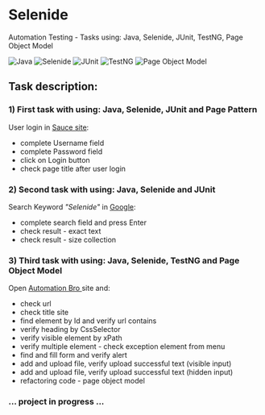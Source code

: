 # Selenide
Automation Testing - Tasks using: Java, Selenide, JUnit, TestNG, Page Object Model

![Java](https://img.shields.io/badge/-JAVA-0A1A5A?style=flat&logo=java)
![Selenide](https://img.shields.io/badge/-Selenide-0A1A5A?style=flat&logo=selenide)
![JUnit](https://img.shields.io/badge/-JUnit-0A1A5A?style=flat&logo=junit)
![TestNG](https://img.shields.io/badge/-TestNG-0A1A5A?style=flat&logo=testng)
![Page Object Model](https://img.shields.io/badge/-PageObjectModel-0A1A5A?style=flat&logo=pageobjectmodel)


## Task description:

### 1) First task with using: Java, Selenide, JUnit and Page Pattern
User login in <a href="src/test/java/pl/grzegorzworek/selenide/saucetest">Sauce site</a>:
- complete Username field
- complete Password field
- click on Login button
- check page title after user login

### 2) Second task with using: Java, Selenide and JUnit
Search Keyword *"Selenide"* in <a href="src/test/java/pl/grzegorzworek/selenide/google">Google</a>:
- complete search field and press Enter
- check result - exact text
- check result - size collection

### 3) Third task with using: Java, Selenide, TestNG and Page Object Model
Open <a href="src/test/java/pl/grzegorzworek/selenide/automationbro">Automation Bro </a>site and:
- check url 
- check title site
- find element by Id and verify url contains
- verify heading by CssSelector
- verify visible element by xPath
- verify multiple element - check exception element from menu
- find and fill form and verify alert
- add and upload file, verify upload successful text (visible input)
- add and upload file, verify upload successful text (hidden input)
- refactoring code - page object model

### ... project in progress ...
